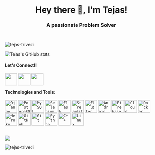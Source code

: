 <h1 align="center">Hey there 👋, I'm Tejas!</h1>
<h3 align="center">A passionate Problem Solver</h3>

</br>

<p align="left"> <img src="https://komarev.com/ghpvc/?username=tejas-trivedi&label=Profile%20views&color=0e75b6&style=flat" alt="tejas-trivedi" /> </p>

<!-- <p align="left"> <a href="https://github.com/ryo-ma/github-profile-trophy"><img src="https://github-profile-trophy.vercel.app/?username=tejas-trivedi&theme=flat&margin-w=15&margin-h=15&title=MultiLanguage,Commit,Repositories,PullRequest,Stars,Followers" alt="tejas-trivedi" /></a> </p> -->

![Tejas's GitHub stats](https://github-readme-stats.vercel.app/api?username=tejas-trivedi&theme=algolia&count_private=true&show_icons=true)

#### Let's Connect!!
<a href="https://www.linkedin.com/in/tejas-trivedi-02b991194/">
  <img align="left" width="40px" src="https://img.icons8.com/fluent/48/000000/linkedin.png" />
</a>
<a href = "mailto: tejas.99.dev@gmail.com">
  <img align="left" width="40px" src="https://img.icons8.com/color/48/000000/gmail.png" />
</a>
<a href="https://www.instagram.com/tejastrivedi_/">
  <img align="left" width="40px" src="https://img.icons8.com/fluent/48/000000/instagram-new.png" />
</a>

</br></br>

#### Technologies and Tools:
<code><img width="40px" src="https://img.icons8.com/color/2x/django.png" title="Django REST"/></code>
<code><img width="40px" src="https://img.icons8.com/color/2x/postgresql.png" title="PostgreSQL"/></code>
<code><img width="40px" src="https://www.mysql.com/common/logos/logo-mysql-170x115.png" title="MySQL"/></code></code>
<code><img width="40px" src="https://img.icons8.com/color/2x/selenium.png" title="Selenium"/></code>
<code><img width="40px" src="https://img.icons8.com/ios/50/4a90e2/flask.png" title="Flask"/></code>
<code><img width="40px" src="https://streamlit.io/images/brand/streamlit-mark-color.svg" title="Streamlit"/></code>
<code><img width="40px" src="https://img.icons8.com/color/2x/flutter.png" title="Flutter" /></code>
<code><img width="40px" src="https://img.icons8.com/fluent/96/android-os.png" title="Android Development"/></code>
<code><img width="40px" src="https://img.icons8.com/color/2x/firebase.png" title="Firebase"/></code></code>
<code><img width="40px" src="https://img.icons8.com/color/2x/cloud-firestore.png" title="Cloud Firestore"/></code>
<code><img width="40px" src="https://img.icons8.com/color/2x/docker.png" title="Docker"/></code>
<code><img width="40px" src="https://camo.githubusercontent.com/df12cb598044a3f38efc1f45e3580558c324cf8789b79487125044eeebcc4dee/68747470733a2f2f7777772e766563746f726c6f676f2e7a6f6e652f6c6f676f732f6865726f6b752f6865726f6b752d69636f6e2e737667" title="Heroku"/></code>
<code><img width="40px" src="https://img.icons8.com/fluent/2x/github.png" title="GitHub"/></code>
<code><img width="40px" src="https://img.icons8.com/color/2x/git.png" title="Git"/></code>
<code><img width="40px" src="https://img.icons8.com/color/2x/python.png" title="Python"/></code>
<code><img width="40px" src="https://img.icons8.com/color/2x/c-plus-plus-logo.png" title="C++"/></code>
<code><img width="40px" src="https://img.icons8.com/color/2x/linux.png" title="Linux"/></code>

</br>

<img align="center" src="https://github-readme-stats.vercel.app/api/top-langs/?username=tejas-trivedi&hide=html&langs_count=6&count_private=true&theme=algolia&exclude_repo=Future_Price_Prediction_of_Products,Machine_Learning_Basics,Financial_Analysis,Machine_Learning_Basic_models&layout=compact"/>

<p><img align="center" src="https://github-readme-streak-stats.herokuapp.com/?user=tejas-trivedi&theme=algolia" alt="tejas-trivedi" /></p>

</br>






<!--
**tejas-trivedi/tejas-trivedi** is a ✨ _special_ ✨ repository because its `README.md` (this file) appears on your GitHub profile.

Here are some ideas to get you started:

- 🔭 I’m currently working on ...
- 🌱 I’m currently learning ...
- 👯 I’m looking to collaborate on ...
- 🤔 I’m looking for help with ...
- 💬 Ask me about ...
- 📫 How to reach me: ...
- 😄 Pronouns: ...
- ⚡ Fun fact: ...
-->
